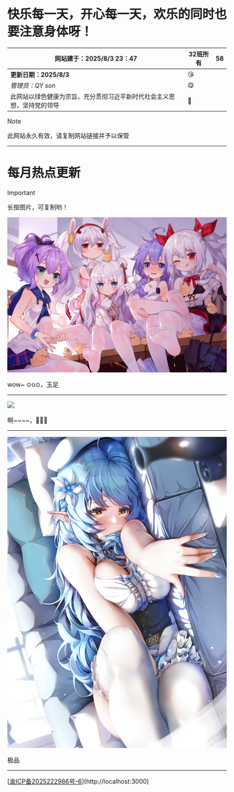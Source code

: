 #                  **快乐每一天，开心每一天，欢乐的同时也要注意身体呀！**

| 网站建于：2025/8/3      23：47                               | 32班所有 | 58   |
| ------------------------------------------------------------ | -------- | ---- |
| **更新日期：2025/8/3**                                       | 😘        |      |
| *管理员：QY son*                                             | 😋        |      |
| 此网站以绿色健康为宗旨，充分贯彻习近平新时代社会主义思想，坚持党的领导 | 🤢        |      |

> [!NOTE]
>
> 此网站永久有效，请复制网站链接并予以保管

------

#                                               每月热点更新

> [!IMPORTANT]
>
> 长按图片，可复制哟！

![](./photo/23110516.png)

wow~ ⊙o⊙，玉足

------

![](./photo/23110515.png)

啊~~~~，👅😘😋

------

![](./photo/23110503.png)

极品



------

[[渝ICP备2025222986号-6](https://beian.miit.gov.cn/#/Integrated/index)](http://localhost:3000)
